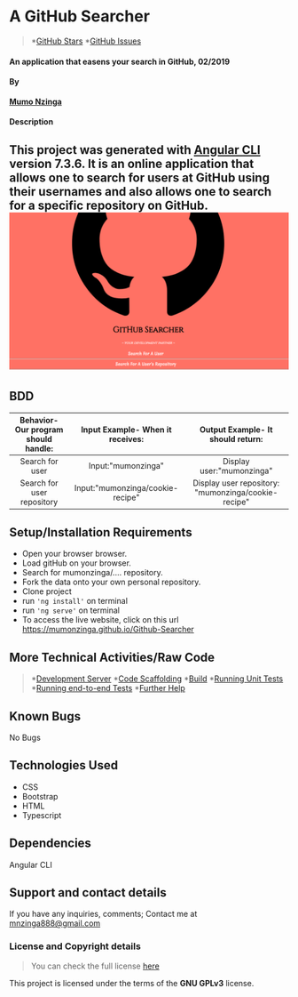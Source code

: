 #  A GitHub Searcher
>*[GitHub Stars](https://github.com/mumonzinga/github-search/stargazers) *[GitHub Issues](https://github.com/mumonzinga/github-search/issues)

#### An application that easens your search in GitHub, 02/2019

#### By 
**[Mumo Nzinga](https://github.com/mumonzinga)**

#### Description

This project was generated with [Angular CLI](https://github.com/angular/angular-cli) version 7.3.6. It is an online application that allows one to search for users at GitHub using their usernames and also allows one to search for a specific repository on GitHub.
![website review](https://github.com/mumonzinga/Github-Searcher/blob/master/src/images/screenshot.png)
---
## BDD

| Behavior- Our program should handle: | Input Example- When it receives: | Output Example- It should return: |
| :-------------: | :-------------: | :-------------: |
| Search for user | Input:"mumonzinga" | Display user:"mumonzinga" |
| Search for user repository | Input:"mumonzinga/cookie-recipe" | Display user repository: "mumonzinga/cookie-recipe" |

## Setup/Installation Requirements

* Open your browser browser.
* Load gitHub on your browser.
* Search for mumonzinga/.... repository.
* Fork the data onto your own personal repository.
* Clone project
* run `'ng install'` on terminal
* run `'ng serve'` on terminal
* To access the live website, click on this url https://mumonzinga.github.io/Github-Searcher

## More Technical Activities/Raw Code
>*[Development Server](https://github.com/mumonzinga/github-search/blob/master/developmentserver.md)
>*[Code Scaffolding](https://github.com/mumonzinga/github-search/blob/master/codescaffolding.md)
>*[Build](https://github.com/mumonzinga/github-search/blob/master/build.md)
>*[Running Unit Tests](https://github.com/mumonzinga/github-search/blob/master/runningunittests.md)
>*[Running end-to-end Tests](https://github.com/mumonzinga/github-search/blob/master/runningendtoendtests.md)
>*[Further Help](https://github.com/mumonzinga/github-search/blob/master/furtherhelp.md)
## Known Bugs

No Bugs

## Technologies Used

- CSS 
- Bootstrap
- HTML 
- Typescript


## Dependencies

Angular CLI

## Support and contact details
If you have any inquiries, comments; Contact me at mnzinga888@gmail.com  


### License and Copyright details
>You can check the full license [here](https://github.com/mumonzinga/LICENSE.git)

This project is licensed under the terms of the **GNU GPLv3** license.



